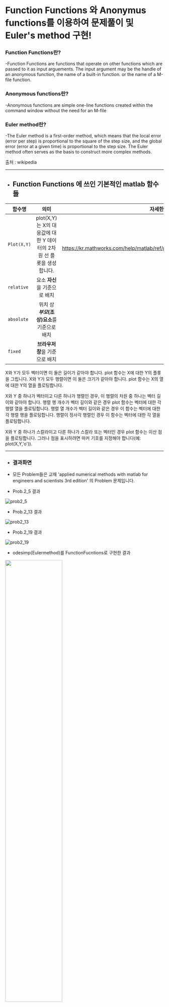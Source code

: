 # Function Functions 와 Anonymus functions를 이용하여 문제풀이 및 Euler's method 구현!

### Function Functions란?

-Function Functions are functions that operate on other functions which are passed to it as input arguements.
The input argument may be the handle of an anonymous function, the name of a built-in function. or the name of a M-file function.


### Anonymous functions란?

-Anonymous functions are simple one-line functions created within the command window without the need for an M-file
 

### Euler method란?

-The Euler method is a first-order method, which means that the local error (error per step) is proportional to the square of the step size, and the global error (error at a given time) is proportional to the step size. The Euler method often serves as the basis to construct more complex methods.

출처 : wikipedia

* * *
+ ## Function Functions 에 쓰인 기본적인 matlab 함수들

함수명 | 의미 | 자세한설명 링크
---|:---:|---:
`Plot(X,Y)` | plot(X,Y)는 X의 대응값에 대한 Y 데이터의 2차원 선 플롯을 생성합니다. | [이동] : https://kr.mathworks.com/help/matlab/ref/plot.html
`relative` | 요소 **자신**을 기준으로 배치 |
`absolute` | 위치 상 **_부모_(조상)요소**를 기준으로 배치 |
`fixed` | **브라우저 창**을 기준으로 배치 |


X와 Y가 모두 벡터이면 이 둘은 길이가 같아야 합니다. plot 함수는 X에 대한 Y의 플롯을 그립니다.
X와 Y가 모두 행렬이면 이 둘은 크기가 같아야 합니다. plot 함수는 X의 열에 대한 Y의 열을 플로팅합니다.

X와 Y 중 하나가 벡터이고 다른 하나가 행렬인 경우, 이 행렬의 차원 중 하나는 벡터 길이와 같아야 합니다. 행렬 행 개수가 벡터 길이와 같은 경우 plot 함수는 벡터에 대한 각 행렬 열을 플로팅합니다. 행렬 열 개수가 벡터 길이와 같은 경우 이 함수는 벡터에 대한 각 행렬 행을 플로팅합니다. 행렬이 정사각 행렬인 경우 이 함수는 벡터에 대한 각 열을 플로팅합니다.

X와 Y 중 하나가 스칼라이고 다른 하나가 스칼라 또는 벡터인 경우 plot 함수는 이산 점을 플로팅합니다. 그러나 점을 표시하려면 마커 기호를 지정해야 합니다(예: plot(X,Y,'o')).
* * *
+ ### 결과화면

+ 모든 Problem들은 교재 'applied numerical methods with matlab for engineers and scientists 3rd edition' 의 Problem 문제입니다.


+ Prob.2_5  결과


![prob2_5](https://user-images.githubusercontent.com/44973398/48885079-53857780-ee6a-11e8-8946-1fcc8f4994c0.png)

+ Prob.2_13 결과


![prob2_13](https://user-images.githubusercontent.com/44973398/48885089-5a13ef00-ee6a-11e8-818f-aba84528d11c.png)

+ Prob.2_19 결과


![prob2_19](https://user-images.githubusercontent.com/44973398/48885095-5f713980-ee6a-11e8-9418-889541648263.png)

+ odesimp(Eulermethod)를 FunctionFucntions로 구현한 결과

<img src="https://user-images.githubusercontent.com/44973398/48885680-83ce1580-ee6c-11e8-8a23-bff6b6d5f6ec.jpg" width="60%">

![odesimp](https://user-images.githubusercontent.com/44973398/48885131-7dd73500-ee6a-11e8-9ec4-9b3700192d61.PNG)
